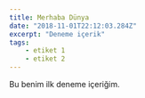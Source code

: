 ```yaml
---
title: Merhaba Dünya
date: "2018-11-01T22:12:03.284Z"
excerpt: "Deneme içerik"
tags:
    - etiket 1
    - etiket 2
---
```


Bu benim ilk deneme içeriğim.
